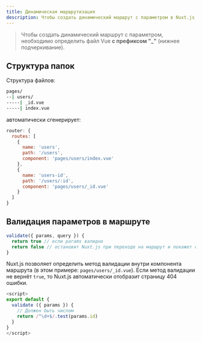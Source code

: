 ```yaml
---
title: Динамическая маршрутизация
description: Чтобы создать динамический маршрут с параметром в Nuxt.js, необходимо создать файл Vue с префиксом "_".
---
```


> Чтобы создать динамический маршрут с параметром, необходимо определить файл Vue **с префиксом "_"** (нижнее подчеркивание).

## Структура папок

Структура файлов:

```bash
pages/
--| users/
-----| _id.vue
-----| index.vue
```

автоматически сгенерирует:

```js
router: {
  routes: [
    {
      name: 'users',
      path: '/users',
      component: 'pages/users/index.vue'
    },
    {
      name: 'users-id',
      path: '/users/:id',
      component: 'pages/users/_id.vue'
    }
  ]
}
```

## Валидация параметров в маршруте

```js
validate({ params, query }) {
  return true // если params валидно
  return false // остановит Nuxt.js при переходе на маршрут и покажет страницу ошибки
}
```

Nuxt.js позволяет определить метод валидации внутри компонента маршрута (в этом примере: `pages/users/_id.vue`).
Если метод валидации не вернёт `true`, то Nuxt.js автоматически отобразит страницу 404 ошибки.

```js
<script>
export default {
  validate ({ params }) {
    // Должен быть числом
    return /^\d+$/.test(params.id)
  }
}
</script>
```
